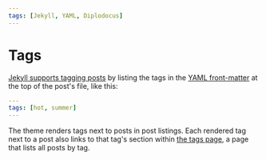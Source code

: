 ```yaml
---
tags: [Jekyll, YAML, Diplodocus]
---
```


Tags
====

[Jekyll supports tagging posts](https://jekyllrb.com/docs/posts/#categories-and-tags) by listing the
tags in the [YAML front-matter](https://jekyllrb.com/docs/front-matter/)
at the top of the post's file, like this:

```yaml
---
tags: [hot, summer]
---
```

The theme renders tags next to posts in post listings. Each rendered tag next
to a post also links to that tag's section within [the tags page](../tags.md),
a page that lists all posts by tag.
